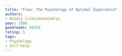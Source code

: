 ```yaml
---
title: "Flow: The Psychology of Optimal Experience"
authors:
- Mihály Csíkszentmihályi
year: 1990
goodreads: 66354
rating: 5
tags:
- Psychology
- Self-help
---
```

